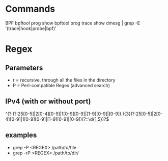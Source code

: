 # Commands
BPF
bpftool prog show
bpftool prog trace show
dmesg | grep -E '(trace|hook|probe|bpf)'

# Regex
## Parameters
- r = recursive, through all the files in the directory
- P = Perl-compatible Regex (advanced search)
## IPv4 (with or without port)
^(?:(?:25[0-5]|2[0-4][0-9]|1[0-9][0-9]|[1-9][0-9]|[0-9])\.){3}(?:25[0-5]|2[0-4][0-9]|1[0-9][0-9]|[1-9][0-9]|[0-9])(?::\d{1,5})?$
## examples
- grep -P \<REGEX> /path/to/file
- grep -rP \<REGEX> /path/to/dir/


